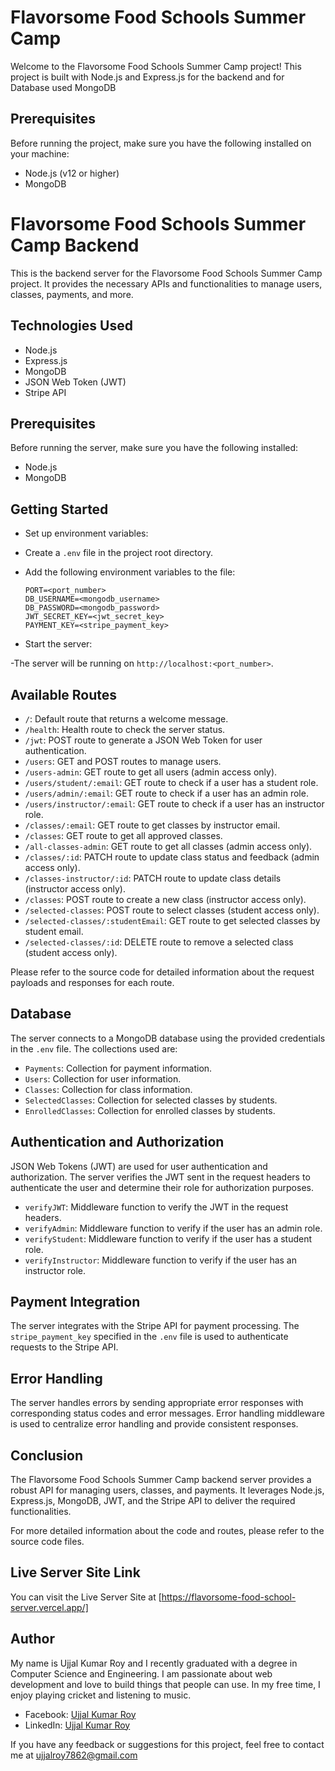 # Flavorsome Food Schools Summer Camp

Welcome to the Flavorsome Food Schools Summer Camp project! This project is built with Node.js and Express.js for the backend and for Database used MongoDB

## Prerequisites

Before running the project, make sure you have the following installed on your machine:

- Node.js (v12 or higher)
- MongoDB

# Flavorsome Food Schools Summer Camp Backend

This is the backend server for the Flavorsome Food Schools Summer Camp project. It provides the necessary APIs and functionalities to manage users, classes, payments, and more.

## Technologies Used

- Node.js
- Express.js
- MongoDB
- JSON Web Token (JWT)
- Stripe API

## Prerequisites

Before running the server, make sure you have the following installed:

- Node.js
- MongoDB

## Getting Started



- Set up environment variables:

- Create a `.env` file in the project root directory.
- Add the following environment variables to the file:

  ```
  PORT=<port_number>
  DB_USERNAME=<mongodb_username>
  DB_PASSWORD=<mongodb_password>
  JWT_SECRET_KEY=<jwt_secret_key>
  PAYMENT_KEY=<stripe_payment_key>
  ```

- Start the server:



-The server will be running on `http://localhost:<port_number>`.

## Available Routes

- `/`: Default route that returns a welcome message.
- `/health`: Health route to check the server status.
- `/jwt`: POST route to generate a JSON Web Token for user authentication.
- `/users`: GET and POST routes to manage users.
- `/users-admin`: GET route to get all users (admin access only).
- `/users/student/:email`: GET route to check if a user has a student role.
- `/users/admin/:email`: GET route to check if a user has an admin role.
- `/users/instructor/:email`: GET route to check if a user has an instructor role.
- `/classes/:email`: GET route to get classes by instructor email.
- `/classes`: GET route to get all approved classes.
- `/all-classes-admin`: GET route to get all classes (admin access only).
- `/classes/:id`: PATCH route to update class status and feedback (admin access only).
- `/classes-instructor/:id`: PATCH route to update class details (instructor access only).
- `/classes`: POST route to create a new class (instructor access only).
- `/selected-classes`: POST route to select classes (student access only).
- `/selected-classes/:studentEmail`: GET route to get selected classes by student email.
- `/selected-classes/:id`: DELETE route to remove a selected class (student access only).

Please refer to the source code for detailed information about the request payloads and responses for each route.

## Database

The server connects to a MongoDB database using the provided credentials in the `.env` file. The collections used are:

- `Payments`: Collection for payment information.
- `Users`: Collection for user information.
- `Classes`: Collection for class information.
- `SelectedClasses`: Collection for selected classes by students.
- `EnrolledClasses`: Collection for enrolled classes by students.

## Authentication and Authorization

JSON Web Tokens (JWT) are used for user authentication and authorization. The server verifies the JWT sent in the request headers to authenticate the user and determine their role for authorization purposes.

- `verifyJWT`: Middleware function to verify the JWT in the request headers.
- `verifyAdmin`: Middleware function to verify if the user has an admin role.
- `verifyStudent`: Middleware function to verify if the user has a student role.
- `verifyInstructor`: Middleware function to verify if the user has an instructor role.

## Payment Integration

The server integrates with the Stripe API for payment processing. The `stripe_payment_key` specified in the `.env` file is used to authenticate requests to the Stripe API.

## Error Handling

The server handles errors by sending appropriate error responses with corresponding status codes and error messages. Error handling middleware is used to centralize error handling and provide consistent responses.

## Conclusion

The Flavorsome Food Schools Summer Camp backend server provides a robust API for managing users, classes, and payments. It leverages Node.js, Express.js, MongoDB, JWT, and the Stripe API to deliver the required functionalities.

For more detailed information about the code and routes, please refer to the source code files.

## Live Server Site Link

You can visit the Live Server Site at [https://flavorsome-food-school-server.vercel.app/]

## Author

My name is Ujjal Kumar Roy and I recently graduated with a degree in Computer Science and Engineering. I am passionate about web development and love to build things that people can use. In my free time, I enjoy playing cricket and listening to music.

- Facebook: [Ujjal Kumar Roy](https://www.facebook.com/ujjal.roy.7862/)
- LinkedIn: [Ujjal Kumar Roy](https://www.linkedin.com/in/ujjal-kumar-roy/)

If you have any feedback or suggestions for this project, feel free to contact me at ujjalroy7862@gmail.com